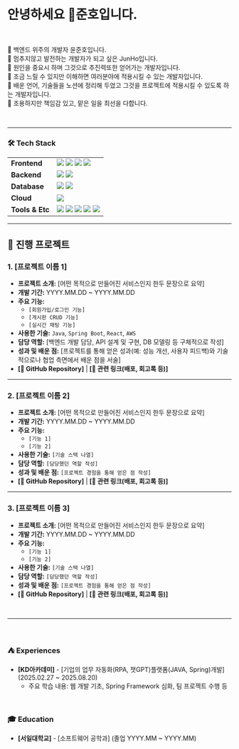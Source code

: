 
<h1>안녕하세요 🤗준호입니다.</h1>
<br>

📁 백엔드 위주의 개발자 윤준호입니다.<br>
📁 멈추지않고 발전하는 개발자가 되고 싶은 JunHo입니다. <br>
📁 원인을 중요시 하며 그것으로 추진력또한 얻어가는 개발자입니다.<br>
📁 조금 느릴 수 있지만 이해하면 여러분야에 적용시킬 수 있는 개발자입니다. <br>
📁 배운 언어, 기술들을 노션에 정리해 두었고 그것을 프로젝트에 적용시킬 수 있도록 하는 개발자입니다. <br>
📁 조용하지만 책임감 있고, 맡은 일을 최선을 다합니다. 

<br>

<hr>

### 🛠️ Tech Stack
|                      |                                                                                                                                                                                                                                                                                                                                                                                                                           |
| :------------------- | :------------------------------------------------------------------------------------------------------------------------------------------------------------------------------------------------------------------------------------------------------------------------------------------------------------------------------------------------------------------------------------------------------------------------ |
| **Frontend**         | <img src="https://img.shields.io/badge/HTML5-E34F26?style=flat-square&logo=html5&logoColor=white"/> <img src="https://img.shields.io/badge/CSS3-1572B6?style=flat-square&logo=css3&logoColor=white"/> <img src="https://img.shields.io/badge/JavaScript-F7DF1E?style=flat-square&logo=javascript&logoColor=black"/> <img src="https://img.shields.io/badge/React-61DAFB?style=flat-square&logo=react&logoColor=black"/> |
| **Backend**          | <img src="https://img.shields.io/badge/Java-007396?style=flat-square&logo=java&logoColor=white"/> <img src="https://img.shields.io/badge/Spring-6DB33F?style=flat-square&logo=spring&logoColor=white"/>                                                                                                                                                                                                                      |
| **Database**         | <img src="https://img.shields.io/badge/Oracle-F80000?style=flat-square&logo=oracle&logoColor=white"/> <img src="https://img.shields.io/badge/MySQL-4479A1?style=flat-square&logo=mysql&logoColor=white"/>                                                                                                                                                                                                                         |
| **Cloud**            | <img src="https://img.shields.io/badge/AWS-232F3E?style=flat-square&logo=amazon-aws&logoColor=white"/>                                                                                                                                                                                                                                                                                                                        |
| **Tools & Etc**      | <img src="https://img.shields.io/badge/Git-F05032?style=flat-square&logo=git&logoColor=white"/> <img src="https://img.shields.io/badge/GitHub-181717?style=flat-square&logo=github&logoColor=white"/> <img src="https://img.shields.io/badge/Eclipse IDE-2C2255?style=flat-square&logo=eclipseide&logoColor=white"/> <img src="https://img.shields.io/badge/Notion-000000?style=flat-square&logo=notion&logoColor=white"/> <img src="https://img.shields.io/badge/Figma-F24E1E?style=flat-square&logo=figma&logoColor=white"/> |

<hr/>

## 🚀 진행 프로젝트

### 1. [프로젝트 이름 1]
- **프로젝트 소개:** [어떤 목적으로 만들어진 서비스인지 한두 문장으로 요약]
- **개발 기간:** YYYY.MM.DD ~ YYYY.MM.DD
- **주요 기능:**
  - `[회원가입/로그인 기능]`
  - `[게시판 CRUD 기능]`
  - `[실시간 채팅 기능]`
- **사용한 기술:** `Java`, `Spring Boot`, `React`, `AWS`
- **담당 역할:** [백엔드 개발 담당, API 설계 및 구현, DB 모델링 등 구체적으로 작성]
- **성과 및 배운 점:** [프로젝트를 통해 얻은 성과(예: 성능 개선, 사용자 피드백)와 기술적으로나 협업 측면에서 배운 점을 서술]
- **[🔗 GitHub Repository]** | **[🔗 관련 링크(배포, 회고록 등)]**

---

### 2. [프로젝트 이름 2]
- **프로젝트 소개:** [어떤 목적으로 만들어진 서비스인지 한두 문장으로 요약]
- **개발 기간:** YYYY.MM.DD ~ YYYY.MM.DD
- **주요 기능:**
  - `[기능 1]`
  - `[기능 2]`
- **사용한 기술:** `[기술 스택 나열]`
- **담당 역할:** `[담당했던 역할 작성]`
- **성과 및 배운 점:** `[프로젝트 경험을 통해 얻은 점 작성]`
- **[🔗 GitHub Repository]** | **[🔗 관련 링크(배포, 회고록 등)]**

---

### 3. [프로젝트 이름 3]
- **프로젝트 소개:** [어떤 목적으로 만들어진 서비스인지 한두 문장으로 요약]
- **개발 기간:** YYYY.MM.DD ~ YYYY.MM.DD
- **주요 기능:**
  - `[기능 1]`
  - `[기능 2]`
- **사용한 기술:** `[기술 스택 나열]`
- **담당 역할:** `[담당했던 역할 작성]`
- **성과 및 배운 점:** `[프로젝트 경험을 통해 얻은 점 작성]`
- **[🔗 GitHub Repository]** | **[🔗 관련 링크(배포, 회고록 등)]**

<br/>
<hr/>
<br>


### ⛺ Experiences
- **[KD아카데미]** - [기업의 업무 자동화(RPA, 챗GPT)플랫폼(JAVA, Spring)개발] (2025.02.27 ~ 2025.08.20)
  - 주요 학습 내용: 웹 개발 기초, Spring Framework 심화, 팀 프로젝트 수행 등

<br>

### 🎓 Education
- **[서일대학교]** - [소프트웨어 공학과] (졸업 YYYY.MM ~ YYYY.MM)


    
<br>


